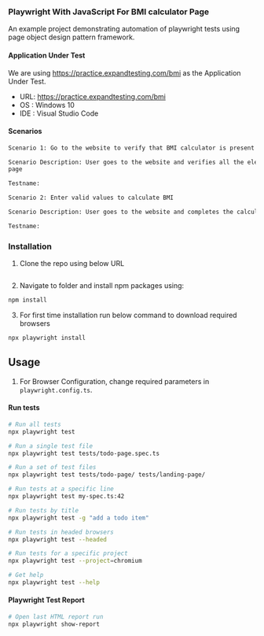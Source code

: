 ### Playwright With JavaScript For BMI calculator Page

An example project demonstrating automation of playwright tests using page object design pattern framework.

#### Application Under Test

We are using https://practice.expandtesting.com/bmi as the Application Under Test. 

- URL: https://practice.expandtesting.com/bmi
- OS : Windows 10
- IDE : Visual Studio Code 

#### Scenarios

```sh
Scenario 1: Go to the website to verify that BMI calculator is present on the page

Scenario Description: User goes to the website and verifies all the elements on the BMI calculator
page

Testname: 
```

```sh
Scenario 2: Enter valid values to calculate BMI 

Scenario Description: User goes to the website and completes the calculation with valid values. This is a Happy path test scenario.

Testname: 
```

### Installation

1. Clone the repo using below URL

```sh

```

2. Navigate to folder and install npm packages using:

```sh
npm install
```
3. For first time installation run below command to download required browsers

```sh
npx playwright install
```

## Usage

1. For Browser Configuration, change required parameters in `playwright.config.ts`.

#### Run tests

```sh
# Run all tests
npx playwright test

# Run a single test file
npx playwright test tests/todo-page.spec.ts

# Run a set of test files
npx playwright test tests/todo-page/ tests/landing-page/

# Run tests at a specific line
npx playwright test my-spec.ts:42

# Run tests by title
npx playwright test -g "add a todo item"

# Run tests in headed browsers
npx playwright test --headed

# Run tests for a specific project
npx playwright test --project=chromium

# Get help
npx playwright test --help
```

#### Playwright Test Report

```sh
# Open last HTML report run 
npx playwright show-report
```